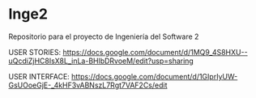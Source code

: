 Inge2
=====

Repositorio para el proyecto de Ingeniería del Software 2


USER STORIES:
https://docs.google.com/document/d/1MQ9_4S8HXU--uQcdiZjHC8IsX8L_inLa-BHlbDRvoeM/edit?usp=sharing

USER INTERFACE:
https://docs.google.com/document/d/1GIprIyUW-GsUOoeGjE-_4kHF3vABNszL7Rgt7VAF2Cs/edit
